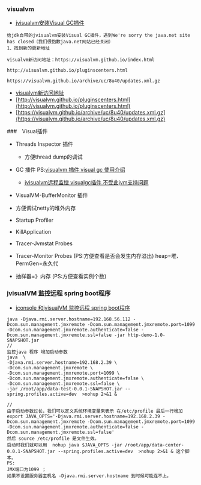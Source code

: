 ### visualvm
- [jvisualvm安装Visual GC插件](https://blog.csdn.net/shuai825644975/article/details/78970371)

```
给jdk自带的jvisualvm安装Visual GC插件，遇到We're sorry the java.net site has closed（我们很抱歉java.net网站已经关闭）
1、找到新的更新地址

visualvm新访问地址：https://visualvm.github.io/index.html

http://visualvm.github.io/pluginscenters.html

https://visualvm.github.io/archive/uc/8u40/updates.xml.gz

```
- [visualvm新访问地址](https://visualvm.github.io/index.html)
- [http://visualvm.github.io/pluginscenters.html](http://visualvm.github.io/pluginscenters.html)
- [https://visualvm.github.io/archive/uc/8u40/updates.xml.gz](https://visualvm.github.io/archive/uc/8u40/updates.xml.gz)

###　Visual插件
- Threads Inspector 插件
    - 方便thread dump的调试
    
- GC 插件 PS:[visualvm 插件 visual gc 使用介绍](https://www.cnblogs.com/reycg-blog/p/7805075.html)
    - [jvisualvm远程监控 visualgc插件 不受此jvm支持问题](https://www.cnblogs.com/rgqancy/p/10104886.html)

- VisualVM-BufferMonitor 插件
 - 方便调试netty的堆外内存
- Startup Profiler
- KillApplication
- Tracer-Jvmstat Probes
- Tracer-Monitor Probes (PS:方便查看是否会发生内存溢出) heap=堆、PermGen=永久代
- 抽样器=》内存 (PS:方便查看实例个数)


### jvisualVM 监控远程 spring boot程序
- [jconsole 和jvisualVM 监控远程 spring boot程序](https://www.cnblogs.com/shengs/p/10796518.html)
```
java -Djava.rmi.server.hostname=192.168.56.112 -Dcom.sun.management.jmxremote -Dcom.sun.management.jmxremote.port=1099 -Dcom.sun.management.jmxremote.authenticate=false -Dcom.sun.management.jmxremote.ssl=false -jar http-demo-1.0-SNAPSHOT.jar
//
监控java 程序 增加启动参数 
java  \
-Djava.rmi.server.hostname=192.168.2.39 \
-Dcom.sun.management.jmxremote \
-Dcom.sun.management.jmxremote.port=1099 \
-Dcom.sun.management.jmxremote.authenticate=false \
-Dcom.sun.management.jmxremote.ssl=false \
-jar /root/app/data-test-0.0.1-SNAPSHOT.jar --spring.profiles.active=dev  >nohup 2>&1 & 

//
由于启动参数过长，我们可以定义系统环境变量来表示 在/etc/profile 最后一行增加 
export JAVA_OPTS='-Djava.rmi.server.hostname=192.168.2.39 -Dcom.sun.management.jmxremote -Dcom.sun.management.jmxremote.port=1099 -Dcom.sun.management.jmxremote.authenticate=false -Dcom.sun.management.jmxremote.ssl=false'
然后 source /etc/profile 是文件生效。
启动时我们就可以用  nohup java $JAVA_OPTS -jar /root/app/data-center-0.0.1-SNAPSHOT.jar --spring.profiles.active=dev  >nohup 2>&1 & 这个脚本。 
PS:
JMX端口为1099 ；
如果不设置服务器主机名 -Djava.rmi.server.hostname 到时候可能连不上。

```